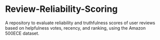 # Review-Reliability-Scoring
A repository to evaluate reliability and truthfulness scores of user reviews based on helpfulness votes, recency, and ranking, using the Amazon 500ECE dataset.
